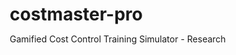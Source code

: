 # costmaster-pro
Gamified Cost Control Training Simulator - Research
<!DOCTYPE html>
<html lang="en">
<head>
    <meta charset="UTF-8">
    <meta name="viewport" content="width=device-width, initial-scale=1.0">
    <title>CostMaster Pro - Training Simulator</title>
    <style>
        * {
            margin: 0;
            padding: 0;
            box-sizing: border-box;
        }

        body {
            font-family: 'Segoe UI', Tahoma, Geneva, Verdana, sans-serif;
            background: linear-gradient(135deg, #667eea 0%, #764ba2 100%);
            padding: 20px;
            min-height: 100vh;
        }

        .container {
            max-width: 1600px;
            margin: 0 auto;
            background: white;
            border-radius: 15px;
            box-shadow: 0 20px 60px rgba(0,0,0,0.3);
            overflow: hidden;
        }

        .header {
            background: linear-gradient(135deg, #1e3c72 0%, #2a5298 100%);
            color: white;
            padding: 30px;
            text-align: center;
        }

        .header h1 {
            font-size: 36px;
            margin-bottom: 10px;
            font-weight: bold;
        }

        .download-section {
            background: #fff3cd;
            border: 3px solid #ffc107;
            padding: 20px;
            margin: 20px;
            border-radius: 10px;
            text-align: center;
        }

        .btn-download {
            background: #28a745;
            color: white;
            border: none;
            padding: 15px 40px;
            font-size: 18px;
            font-weight: bold;
            border-radius: 8px;
            cursor: pointer;
            margin: 10px;
            box-shadow: 0 4px 15px rgba(0,0,0,0.2);
            transition: all 0.3s;
        }

        .btn-download:hover {
            background: #218838;
            transform: translateY(-2px);
        }

        .tabs {
            display: flex;
            background: #f0f0f0;
            border-bottom: 3px solid #2a5298;
            overflow-x: auto;
        }

        .tab {
            padding: 15px 25px;
            cursor: pointer;
            background: #e0e0e0;
            border: none;
            font-size: 14px;
            font-weight: bold;
            transition: all 0.3s;
        }

        .tab.active {
            background: white;
            color: #2a5298;
        }

        .sheet {
            display: none;
            padding: 30px;
        }

        .sheet.active {
            display: block;
        }

        table {
            width: 100%;
            border-collapse: collapse;
            margin: 20px 0;
            box-shadow: 0 2px 10px rgba(0,0,0,0.1);
        }

        th {
            background: #2a5298;
            color: white;
            padding: 14px;
            text-align: left;
            font-weight: bold;
            border: 1px solid #1e3c72;
        }

        td {
            padding: 12px;
            border: 1px solid #ddd;
        }

        tr:nth-child(even) {
            background: #f9f9f9;
        }

        input[type="number"] {
            width: 100%;
            padding: 8px;
            border: 2px solid #ddd;
            border-radius: 4px;
        }

        .total-row {
            background: #2a5298 !important;
            color: white !important;
            font-weight: bold;
        }

        .favorable {
            background: #d4edda !important;
            color: #155724;
            font-weight: bold;
            text-align: center;
        }

        .unfavorable {
            background: #f8d7da !important;
            color: #721c24;
            font-weight: bold;
            text-align: center;
        }

        .variance-positive {
            color: #dc3545;
            font-weight: bold;
        }

        .variance-negative {
            color: #28a745;
            font-weight: bold;
        }

        .button {
            background: linear-gradient(135deg, #667eea 0%, #764ba2 100%);
            color: white;
            border: none;
            padding: 15px 30px;
            font-size: 16px;
            font-weight: bold;
            border-radius: 8px;
            cursor: pointer;
            margin: 10px 5px;
            box-shadow: 0 4px 15px rgba(0,0,0,0.2);
        }

        .dashboard {
            display: grid;
            grid-template-columns: repeat(auto-fit, minmax(300px, 1fr));
            gap: 20px;
            margin: 20px 0;
        }

        .card {
            background: linear-gradient(135deg, #667eea 0%, #764ba2 100%);
            color: white;
            padding: 30px;
            border-radius: 12px;
        }

        .card .value {
            font-size: 42px;
            font-weight: bold;
            margin: 15px 0;
        }

        .score-card {
            background: linear-gradient(135deg, #f093fb 0%, #f5576c 100%);
            text-align: center;
            padding: 50px;
            margin: 20px 0;
            border-radius: 15px;
            color: white;
        }

        .score-card .score {
            font-size: 90px;
            font-weight: bold;
            margin: 20px 0;
        }

        .scoring-breakdown {
            background: #f9f9f9;
            border-left: 5px solid #2a5298;
            padding: 20px;
            margin: 15px 0;
            border-radius: 5px;
        }

        .points {
            font-size: 28px;
            font-weight: bold;
            color: #2a5298;
            float: right;
        }

        .instructions {
            background: #e7f3ff;
            border: 2px solid #2196F3;
            padding: 20px;
            border-radius: 8px;
            margin: 20px 0;
        }
    </style>
</head>
<body>
    <div class="container">
        <div class="header">
            <h1>🎯 CostMaster Pro - Training Simulator</h1>
            <p>Complete Gamified Cost Control Training System</p>
        </div>

        <div class="download-section">
            <h2>📥 Export Your Data</h2>
            <button class="btn-download" onclick="exportToCSV()">📊 Download as CSV (Excel Compatible)</button>
            <button class="btn-download" onclick="downloadThisPage()" style="background: #007bff;">💾 Save This Page</button>
            <button class="btn-download" onclick="window.print()" style="background: #6c757d;">🖨️ Print</button>
        </div>

        <div class="tabs">
            <button class="tab active" onclick="showSheet('dashboard')">📊 Dashboard</button>
            <button class="tab" onclick="showSheet('input')">📝 Input Data</button>
            <button class="tab" onclick="showSheet('actual')">🎲 Actual Data</button>
            <button class="tab" onclick="showSheet('variance')">📈 Variance Analysis</button>
            <button class="tab" onclick="showSheet('scoring')">🏆 Scoring System</button>
        </div>

        <!-- DASHBOARD -->
        <div id="dashboard" class="sheet active">
            <h2>📊 Dashboard</h2>
            
            <div class="score-card">
                <div>YOUR SCORE</div>
                <div class="score" id="dashboardScore">0</div>
                <div id="dashboardRating" style="font-size: 24px;">Generate simulation to start</div>
            </div>

            <div class="dashboard">
                <div class="card">
                    <h3>💰 TOTAL BUDGET</h3>
                    <div class="value" id="dashboardBudget">$140,000</div>
                </div>
                <div class="card">
                    <h3>📊 TOTAL ACTUAL</h3>
                    <div class="value" id="dashboardActual">$0</div>
                </div>
                <div class="card">
                    <h3>📉 TOTAL VARIANCE</h3>
                    <div class="value" id="dashboardVariance">$0</div>
                </div>
            </div>

            <table>
                <thead>
                    <tr>
                        <th>Component</th>
                        <th>Budget</th>
                        <th>Actual</th>
                        <th>Variance</th>
                        <th>%</th>
                        <th>Status</th>
                    </tr>
                </thead>
                <tbody id="dashboardTableBody">
                    <tr>
                        <td colspan="6" style="text-align: center; padding: 40px;">
                            Click "Generate Simulation" to start
                        </td>
                    </tr>
                </tbody>
            </table>

            <button class="button" onclick="generateSimulation()">🔄 Generate New Simulation</button>
        </div>

        <!-- INPUT DATA -->
        <div id="input" class="sheet">
            <h2>📝 Input Data - Budget Planning</h2>
            
            <div class="instructions">
                <h3>Instructions</h3>
                <p>1. Enter Budget Units and Cost per Unit</p>
                <p>2. Click Generate Simulation to see results</p>
            </div>

            <table>
                <thead>
                    <tr>
                        <th>Component</th>
                        <th>Budget Units</th>
                        <th>Cost per Unit ($)</th>
                        <th>Total Budget ($)</th>
                    </tr>
                </thead>
                <tbody>
                    <tr>
                        <td><strong>Direct Materials</strong></td>
                        <td><input type="number" id="input_units_0" value="1000" onchange="updateBudget()"></td>
                        <td><input type="number" id="input_cost_0" value="50" onchange="updateBudget()"></td>
                        <td id="input_total_0" style="font-weight: bold;">$50,000.00</td>
                    </tr>
                    <tr>
                        <td><strong>Direct Labor</strong></td>
                        <td><input type="number" id="input_units_1" value="500" onchange="updateBudget()"></td>
                        <td><input type="number" id="input_cost_1" value="80" onchange="updateBudget()"></td>
                        <td id="input_total_1" style="font-weight: bold;">$40,000.00</td>
                    </tr>
                    <tr>
                        <td><strong>Variable Overhead</strong></td>
                        <td><input type="number" id="input_units_2" value="1000" onchange="updateBudget()"></td>
                        <td><input type="number" id="input_cost_2" value="20" onchange="updateBudget()"></td>
                        <td id="input_total_2" style="font-weight: bold;">$20,000.00</td>
                    </tr>
                    <tr>
                        <td><strong>Fixed Overhead</strong></td>
                        <td><input type="number" id="input_units_3" value="1" onchange="updateBudget()"></td>
                        <td><input type="number" id="input_cost_3" value="30000" onchange="updateBudget()"></td>
                        <td id="input_total_3" style="font-weight: bold;">$30,000.00</td>
                    </tr>
                    <tr class="total-row">
                        <td colspan="3" style="text-align: right;">TOTAL</td>
                        <td id="input_grand_total">$140,000.00</td>
                    </tr>
                </tbody>
            </table>

            <button class="button" onclick="generateSimulation()">🎲 Generate Simulation</button>
        </div>

        <!-- ACTUAL DATA -->
        <div id="actual" class="sheet">
            <h2>🎲 Actual Data</h2>
            
            <table>
                <thead>
                    <tr>
                        <th>Component</th>
                        <th>Actual Units</th>
                        <th>Cost per Unit ($)</th>
                        <th>Total Actual ($)</th>
                    </tr>
                </thead>
                <tbody id="actualTableBody">
                    <tr>
                        <td colspan="4" style="text-align: center; padding: 40px;">
                            Generate simulation first
                        </td>
                    </tr>
                </tbody>
            </table>
        </div>

        <!-- VARIANCE ANALYSIS -->
        <div id="variance" class="sheet">
            <h2>📈 Variance Analysis</h2>
            
            <table>
                <thead>
                    <tr>
                        <th>Component</th>
                        <th>Budgeted</th>
                        <th>Actual</th>
                        <th>Variance ($)</th>
                        <th>Variance (%)</th>
                        <th>Type</th>
                    </tr>
                </thead>
                <tbody id="varianceTableBody">
                    <tr>
                        <td colspan="6" style="text-align: center; padding: 40px;">
                            Generate simulation first
                        </td>
                    </tr>
                </tbody>
            </table>
        </div>

        <!-- SCORING -->
        <div id="scoring" class="sheet">
            <h2>🏆 Scoring System</h2>
            
            <div class="scoring-breakdown">
                <h4>✅ Favorable Variances</h4>
                <p>+10 points per favorable variance</p>
                <span class="points" id="score_favorable">+0</span>
            </div>

            <div class="scoring-breakdown">
                <h4>❌ Unfavorable Variances</h4>
                <p>-5 points per unfavorable variance</p>
                <span class="points" id="score_unfavorable">-0</span>
            </div>

            <div class="scoring-breakdown">
                <h4>🎯 Accuracy Bonus</h4>
                <p>+5 points for variance within ±5%</p>
                <span class="points" id="score_accuracy">+0</span>
            </div>

            <div class="scoring-breakdown">
                <h4>💎 Under Budget Bonus</h4>
                <p>+15 points if total under budget</p>
                <span class="points" id="score_under">+0</span>
            </div>

            <div class="scoring-breakdown">
                <h4>⭐ Excellence Bonus</h4>
                <p>+20 points if total variance within ±5%</p>
                <span class="points" id="score_excellence">+0</span>
            </div>

            <div class="score-card">
                <div>TOTAL SCORE</div>
                <div class="score" id="totalScore">0</div>
                <div id="performanceRating" style="font-size: 24px;">Generate to calculate</div>
            </div>
        </div>
    </div>

    <script>
        const components = ['Direct Materials', 'Direct Labor', 'Variable Overhead', 'Fixed Overhead'];
        let budgetData = [];
        let actualData = [];
        let varianceData = [];
        let score = 0;

        function showSheet(sheetName) {
            document.querySelectorAll('.sheet').forEach(s => s.classList.remove('active'));
            document.querySelectorAll('.tab').forEach(t => t.classList.remove('active'));
            document.getElementById(sheetName).classList.add('active');
            event.target.classList.add('active');
        }

        function updateBudget() {
            let grandTotal = 0;
            budgetData = [];
            
            for (let i = 0; i < 4; i++) {
                const units = parseFloat(document.getElementById(`input_units_${i}`).value) || 0;
                const cost = parseFloat(document.getElementById(`input_cost_${i}`).value) || 0;
                const total = units * cost;
                
                document.getElementById(`input_total_${i}`).textContent = '$' + total.toLocaleString('en-US', {minimumFractionDigits: 2, maximumFractionDigits: 2});
                grandTotal += total;
                
                budgetData.push({
                    component: components[i],
                    units: units,
                    cost: cost,
                    total: total
                });
            }
            
            document.getElementById('input_grand_total').textContent = '$' + grandTotal.toLocaleString('en-US', {minimumFractionDigits: 2, maximumFractionDigits: 2});
            document.getElementById('dashboardBudget').textContent = '$' + grandTotal.toLocaleString('en-US', {minimumFractionDigits: 0});
        }

        function generateSimulation() {
            updateBudget();
            actualData = [];
            
            for (let i = 0; i < budgetData.length; i++) {
                const variance = (Math.random() * 0.3 - 0.15);
                const actualUnits = Math.round(budgetData[i].units * (1 + variance));
                const actualCost = Math.round(budgetData[i].cost * (1 + (Math.random() * 0.3 - 0.15)) * 100) / 100;
                const actualTotal = actualUnits * actualCost;
                
                actualData.push({
                    component: budgetData[i].component,
                    units: actualUnits,
                    cost: actualCost,
                    total: actualTotal
                });
            }
            
            updateActualTable();
            calculateVariances();
            calculateScore();
            updateDashboard();
            alert('✅ Simulation generated successfully! Check all tabs to see results.');
        }

        function updateActualTable() {
            const tbody = document.getElementById('actualTableBody');
            let html = '';
            let grandTotal = 0;
            
            actualData.forEach(item => {
                html += `
                    <tr>
                        <td><strong>${item.component}</strong></td>
                        <td>${item.units.toLocaleString()}</td>
                        <td>$${item.cost.toFixed(2)}</td>
                        <td style="font-weight: bold;">$${item.total.toFixed(2)}</td>
                    </tr>
                `;
                grandTotal += item.total;
            });
            
            html += `
                <tr class="total-row">
                    <td colspan="3" style="text-align: right;">TOTAL</td>
                    <td>$${grandTotal.toFixed(2)}</td>
                </tr>
            `;
            
            tbody.innerHTML = html;
            document.getElementById('dashboardActual').textContent = '$' + Math.round(grandTotal).toLocaleString();
        }

        function calculateVariances() {
            varianceData = [];
            
            for (let i = 0; i < budgetData.length; i++) {
                const variance = actualData[i].total - budgetData[i].total;
                const variancePercent = (variance / budgetData[i].total) * 100;
                const type = variance <= 0 ? 'Favorable' : 'Unfavorable';
                
                varianceData.push({
                    component: budgetData[i].component,
                    budget: budgetData[i].total,
                    actual: actualData[i].total,
                    variance: variance,
                    variancePercent: variancePercent,
                    type: type
                });
            }
            
            updateVarianceTable();
        }

        function updateVarianceTable() {
            const tbody = document.getElementById('varianceTableBody');
            let html = '';
            let totalBudget = 0;
            let totalActual = 0;
            
            varianceData.forEach(item => {
                const varianceClass = item.variance <= 0 ? 'variance-negative' : 'variance-positive';
                const typeClass = item.type === 'Favorable' ? 'favorable' : 'unfavorable';
                
                html += `
                    <tr>
                        <td><strong>${item.component}</strong></td>
                        <td>$${item.budget.toFixed(2)}</td>
                        <td>$${item.actual.toFixed(2)}</td>
                        <td class="${varianceClass}">${item.variance >= 0 ? '+' : ''}$${item.variance.toFixed(2)}</td>
                        <td class="${varianceClass}">${item.variancePercent.toFixed(2)}%</td>
                        <td class="${typeClass}">${item.type === 'Favorable' ? '✓' : '✗'} ${item.type}</td>
                    </tr>
                `;
                totalBudget += item.budget;
                totalActual += item.actual;
            });
            
            const totalVariance = totalActual - totalBudget;
            const totalVariancePercent = (totalVariance / totalBudget) * 100;
            const totalClass = totalVariance <= 0 ? 'variance-negative' : 'variance-positive';
            const totalType = totalVariance <= 0 ? 'favorable' : 'unfavorable';
            
            html += `
                <tr class="total-row">
                    <td>TOTAL</td>
                    <td>$${totalBudget.toFixed(2)}</td>
                    <td>$${totalActual.toFixed(2)}</td>
                    <td>${totalVariance >= 0 ? '+' : ''}$${totalVariance.toFixed(2)}</td>
                    <td>${totalVariancePercent.toFixed(2)}%</td>
                    <td>${totalVariance <= 0 ? '✓ Under Budget' : '✗ Over Budget'}</td>
                </tr>
            `;
            
            tbody.innerHTML = html;
            document.getElementById('dashboardVariance').textContent = (totalVariance >= 0 ? '+' : '') + '$' + Math.round(Math.abs(totalVariance)).toLocaleString();
        }

        function calculateScore() {
            let calculatedScore = 0;
            
            const favorableCount = varianceData.filter(v => v.type === 'Favorable').length;
            const unfavorableCount = varianceData.filter(v => v.type === 'Unfavorable').length;
            const accurateCount = varianceData.filter(v => Math.abs(v.variancePercent) < 5).length;
            
            const favorablePoints = favorableCount * 10;
            const unfavorablePoints = unfavorableCount * (-5);
            const accuracyPoints = accurateCount * 5;
            
            calculatedScore += favorablePoints + unfavorablePoints + accuracyPoints;
            
            document.getElementById('score_favorable').textContent = '+' + favorablePoints;
            document.getElementById('score_unfavorable').textContent = unfavorablePoints;
            document.getElementById('score_accuracy').textContent = '+' + accuracyPoints;
            
            const totalBudget = budgetData.reduce((sum, item) => sum + item.total, 0);
            const totalActual = actualData.reduce((sum, item) => sum + item.total, 0);
            const totalVariance = totalActual - totalBudget;
            const totalVariancePercent = Math.abs((totalVariance / totalBudget) * 100);
            
            let underBudgetPoints = 0;
            let excellencePoints = 0;
            
            if (totalVariance < 0) {
                underBudgetPoints = 15;
                calculatedScore += 15;
            }
            
            if (totalVariancePercent < 5) {
                excellencePoints = 20;
                calculatedScore += 20;
            }
            
            document.getElementById('score_under').textContent = underBudgetPoints > 0 ? '+' + underBudgetPoints : '0';
            document.getElementById('score_excellence').textContent = excellencePoints > 0 ? '+' + excellencePoints : '0';
            
            score = calculatedScore;
            
            let rating = '';
            if (score >= 50) rating = '🌟 Excellent';
            else if (score >= 30) rating = '👍 Good';
            else if (score >= 10) rating = '📊 Fair';
            else rating = '📈 Needs Improvement';
            
            document.getElementById('totalScore').textContent = score;
            document.getElementById('performanceRating').textContent = rating;
            document.getElementById('dashboardScore').textContent = score;
            document.getElementById('dashboardRating').textContent = rating;
        }

        function updateDashboard() {
            const tbody = document.getElementById('dashboardTableBody');
            let html = '';
            
            varianceData.forEach(item => {
                const varianceClass = item.variance <= 0 ? 'variance-negative' : 'variance-positive';
                const typeClass = item.type === 'Favorable' ? 'favorable' : 'unfavorable';
                
                html += `
                    <tr>
                        <td><strong>${item.component}</strong></td>
                        <td>$${Math.round(item.budget).toLocaleString()}</td>
                        <td>$${Math.round(item.actual).toLocaleString()}</td>
                        <td class="${varianceClass}">${item.variance >= 0 ? '+' : ''}$${Math.round(item.variance).toLocaleString()}</td>
                        <td class="${varianceClass}">${item.variancePercent.toFixed(2)}%</td>
                        <td class="${typeClass}">${item.type}</td>
                    </tr>
                `;
            });
            
            tbody.innerHTML = html;
        }

        function exportToCSV() {
            let csv = 'CostMaster Pro - Training Simulator - Export\n\n';
            
            csv += 'INPUT DATA\n';
            csv += 'Component,Budget Units,Cost per Unit,Total Budget\n';
            budgetData.forEach(item => {
                csv += `${item.component},${item.units},${item.cost},${item.total}\n`;
            });
            
            csv += '\nACTUAL DATA\n';
            csv += 'Component,Actual Units,Cost per Unit,Total Actual\n';
            actualData.forEach(item => {
                csv += `${item.component},${item.units},${item.cost},${item.total}\n`;
            });
            
            csv += '\nVARIANCE ANALYSIS\n';
            csv += 'Component,Budgeted Cost,Actual Cost,Variance,Variance %,Type\n';
            varianceData.forEach(item => {
                csv += `${item.component},${item.budget},${item.actual},${item.variance},${item.variancePercent},${item.type}\n`;
            });
            
            csv += '\nSCORING\n';
            csv += 'Total Score,' + score + '\n';
            csv += 'Performance,' + document.getElementById('performanceRating').textContent + '\n';
            
            const blob = new Blob([csv], { type: 'text/csv;charset=utf-8;' });
            const link = document.createElement('a');
            const url = URL.createObjectURL(blob);
            link.setAttribute('href', url);
            link.setAttribute('download', 'CostMaster_Pro_Data.csv');
            link.style.visibility = 'hidden';
            document.body.appendChild(link);
            link.click();
            document.body.removeChild(link);
        }

        function downloadThisPage() {
            const htmlContent = document.documentElement.outerHTML;
            const blob = new Blob([htmlContent], { type: 'text/html' });
            const link = document.createElement('a');
            link.href = URL.createObjectURL(blob);
            link.download = 'CostMaster_Pro_Simulator.html';
            link.click();
        }

        // Initialize
        updateBudget();
    </script>
</body>
</html>
